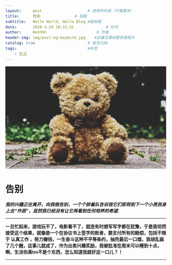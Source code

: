 ```yaml
---
layout:     post                    # 使用的布局（不需要改）
title:      告别               # 标题 
subtitle:   Hello World, Hello Blog #副标题
date:       2020-3-24 10:15:31              # 时间
author:     Wuhhhh                      # 作者
header-img: img/post-bg-keybord.jpg    #这篇文章标题背景图片
catalog: true                       # 是否归档
tags:                               #标签
    - 生活
---
```


![](https://raw.githubusercontent.com/wuhhhh/picGo/master/D%3A%5CtestArea%5Cimglist640.webp)

# 告别

***我的兴趣正在离开，向我做告别，一个个排着队告诉我它们即将到下一个小男孩身上去“作恶”，显然我已经没有让它再看到任何培养的希望.***

---
**一旦忙起来，游戏玩不了，电影看不了，就连有时想写写字都在犹豫，于是我坦然接受这个结果，就像是一个在协议书上签字的败者，要支付所有的赔偿，包括不限于 认真工作 ，努力赚钱，一生奋斗这种不平等条约，抽完最后一口烟，我胡乱画了几个圈，这事儿就成了，作为出卖兴趣奖励，我被批准在周末可以睡到十点，啊，生活你真tm不是个东西，怎么知道我就好这一口儿？！**

---
